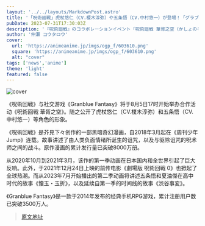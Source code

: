 ```yaml
---
layout: '../../layouts/MarkdownPost.astro'
title: '「呪術廻戦」虎杖悠仁（CV.榎木淳弥）や五条悟（CV.中村悠一）が登場！「グラブル」でコラボイベント開催'
pubDate: 2023-07-31T17:30:03Z
description: '『呪術廻戦』のコラボレーションイベント「呪術廻戦 華胥之空（かしょのそら）」が、ソーシャルゲームの『グラブル』こと『グランブルーファンタジー』内で8月5日17時より開催されることがわかった。'
author: '仲瀬 コウタロウ'
cover:
  url: 'https://animeanime.jp/imgs/ogp_f/603610.png'
  square: 'https://animeanime.jp/imgs/ogp_f/603610.png'
  alt: "cover"
tags: ['news','anime']
theme: 'light'
featured: false
---
```


![cover](https://animeanime.jp/imgs/ogp_f/603610.png)

《呪術回戦》与社交游戏《Granblue Fantasy》将于8月5日17时开始举办合作活动《呪術回戦 華胥之空》。随之公开了虎杖悠仁（CV.榎木淳弥）和五条悟（CV.中村悠一）等角色的形象。

《呪術回戦》是芥見下々创作的一部黑暗奇幻漫画，自2018年3月起在《周刊少年Jump》连载。故事讲述了由人类负面情绪所诞生的诅咒，以及与驱除诅咒的呪术师之间的战斗。原作漫画的累计发行量已突破8000万册。

从2020年10月到2021年3月，该作的第一季动画在日本国内和全世界引起了巨大反响。此外，于2021年12月24日上映的前传电影《劇場版 呪術回戦 0》也掀起了全球热潮。而从2023年7月开始播出的第二季动画将讲述五条悟和夏油傑在高中时代的故事《懐玉・玉折》，以及延续自第一季的时间线的故事《渋谷事変》。

《Granblue Fantasy》是一款于2014年发布的经典手机RPG游戏，累计注册用户数已突破3500万人。

>[原文地址](https://animeanime.jp/article/2023/07/31/78972.html)  
